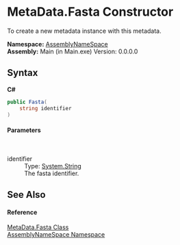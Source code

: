 # MetaData.Fasta Constructor 
 

To create a new metadata instance with this metadata.

**Namespace:**&nbsp;<a href="6bcc80ef-5cfd-db5f-1eb2-7297d1c16397">AssemblyNameSpace</a><br />**Assembly:**&nbsp;Main (in Main.exe) Version: 0.0.0.0

## Syntax

**C#**<br />
``` C#
public Fasta(
	string identifier
)
```


#### Parameters
&nbsp;<dl><dt>identifier</dt><dd>Type: <a href="http://msdn2.microsoft.com/en-us/library/s1wwdcbf" target="_blank">System.String</a><br />The fasta identifier.</dd></dl>

## See Also


#### Reference
<a href="ac678e1f-459f-8cfa-a949-1d5cf1da84c7">MetaData.Fasta Class</a><br /><a href="6bcc80ef-5cfd-db5f-1eb2-7297d1c16397">AssemblyNameSpace Namespace</a><br />